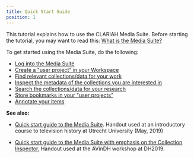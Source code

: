 ```yaml
---
title: Quick Start Guide
position: 1
---
```


This tutorial explains how to use the CLARIAH Media Suite. Before starting the tutorial, you may want to read this: [What is the Media Suite?](/documentation/faq/what-is-it)

To get started using the Media Suite, do the following:

- [Log into the Media Suite](/documentation/howtos/login)
- [Create a "user project" in your Workspace](/documentation/howtos/user-projects)
- [Find relevant collections/data for your work](/documentation/howtos/data)
- [Inspect the metadata of the collections you are interested in](/documentation/howtos/collection-inspector)
- [Search the collections/data for your research](/documentation/howtos/single-search)
- [Store bookmarks in your "user projects"](/documentation/howtos/bookmark)
- [Annotate your items](/documentation/howtos/annotate)

**See also:**

- [Quick start guide to the Media Suite](https://www.slideshare.net/clariah_mediasuite/hands-on-workshop-with-the-clariah-media-suite-introduction-to-television-history-online). Handout used at an introductory course to television history at Utrecht University (May, 2019)

- [Quick start guide to the Media Suite with emphasis on the Collection Inspector.](https://www.slideshare.net/clariah_mediasuite/doing-transparent-research-with-the-media-suite-quick-start-guide-to-the-media-suite-with-emphasis-on-the-collection-inspector-tool/clariah_mediasuite/doing-transparent-research-with-the-media-suite-quick-start-guide-to-the-media-suite-with-emphasis-on-the-collection-inspector-tool) Handout used at the AVinDH workshop at DH2019.
